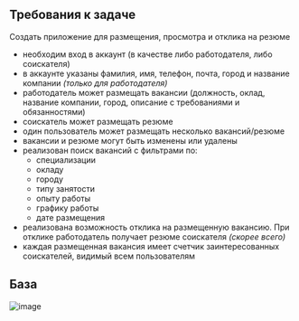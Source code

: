 ## Требования к задаче
Создать приложение для размещения, просмотра и отклика на резюме
- необходим вход в аккаунт (в качестве либо работодателя, либо соискателя)
- в аккаунте указаны фамилия, имя, телефон, почта, город и название компании _(только для работодателя)_
- работодатель может размещать вакансии (должность, оклад, название компании, город, описание с требованиями и обязанностями)
- соискатель может размещать резюме
- один пользователь может размещать несколько вакансий/резюме
- вакансии и резюме могут быть изменены или удалены
- реализован поиск вакансий с фильтрами по:
  * специализации
  * окладу
  * городу
  * типу занятости
  * опыту работы
  * графику работы
  * дате размещения
- реализована возможность отклика на размещенную вакансию. При отклике работодатель получает резюме соискателя _(скорее всего)_
- каждая размещенная вакансия имеет счетчик заинтересованных соискателей, видимый всем пользователям

## База
![image](https://user-images.githubusercontent.com/103988009/198255631-b0c854a3-6baa-432e-ae4a-8e5d964a7508.png)

